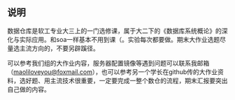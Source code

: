 ## 说明

数据仓库是软工专业大三上的一门选修课，属于大二下的《数据库系统概论》的深化与实际应用。和soa一样基本不用到课（。实验每次都要做。期末大作业选题尽量选主流方向的，不要另辟蹊径。

可以参考我们组的大作业内容，服务器配置镜像等遇到问题可以联系我邮箱（maoliloveyou@foxmail.com），也可以参考另一个学长在github传的大作业资料，选好题、用主流技术很重要，一定要完成一整个数仓的流程，期末汇报要突出自己做的内容。